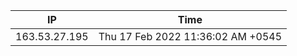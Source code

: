  | IP      | Time |
| ----------- | ----------- |
| 163.53.27.195      | Thu 17 Feb 2022 11:36:02 AM +0545       |
